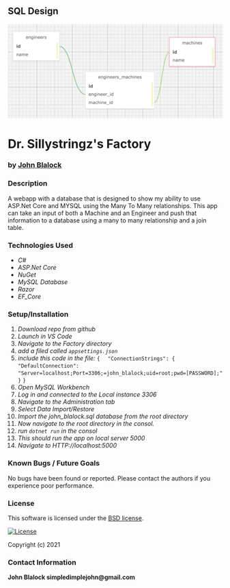 ## SQL Design
![screenshot](database_image.png)

# __Dr. Sillystringz's Factory__
### by [John Blalock](https://github.com/simpledimplejohn) 

### __Description__
A webapp with a database that is designed to show my ability to use ASP.Net Core and MYSQL using the Many To Many relationships.  This app can take an input of both a Machine and an Engineer and push that information to a database using a many to many relationship and a join table.


### __Technologies Used__

* _C#_
* _ASP.Net Core_
* _NuGet_
* _MySQL Database_
* _Razor_
* _EF_Core_



### __Setup/Installation__

1. _Download repo from github_
2. _Launch in VS Code_
3. _Navigate to the Factory directory_
4. _add a filed called `appsettings.json`_
5. _include this code in the file:_
    `{`
`  "ConnectionStrings": {`
`      "DefaultConnection": "Server=localhost;Port=3306;=john_blalock;uid=root;pwd=[PASSWORD];"`
`  }`
`}`
6. _Open MySQL Workbench_
7. _Log in and connected to the Local instance 3306_
8. _Navigate to the Administration tab_
9. _Select Data Import/Restore_
10. _Import the john_blalock.sql database from the root directory_
11. _Now navigate to the root directory in the consol._
12. _run `dotnet run` in the consol_
13. _This should run the app on local server 5000_
14. _Navigate to HTTP://localhost:5000_


### __Known Bugs / Future Goals__
No bugs have been found or reported. Please contact the authors if you experience poor performance.



### __License__
This software is licensed under the [BSD license](license.txt).

[![License](https://img.shields.io/badge/License-BSD%202--Clause-orange.svg)](https://opensource.org/licenses/BSD-2-Clause)

Copyright (c) 2021 

### __Contact Information__
 __John Blalock simpledimplejohn@gmail.com__
